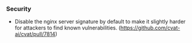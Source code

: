 ### Security

- Disable the nginx server signature by default to make it slightly harder for attackers to find known vulnerabilities.
  (<https://github.com/cvat-ai/cvat/pull/7814>)
